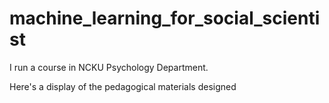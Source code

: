 # machine_learning_for_social_scientist
I run a course in NCKU Psychology Department.  

Here's a display of the pedagogical materials designed 
